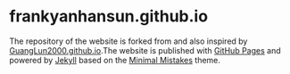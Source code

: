 # frankyanhansun.github.io
  The repository of the website is forked from and also inspired by [GuangLun2000.github.io](https://github.com/GuangLun2000/GuangLun2000.github.io).The website is published with [GitHub Pages](https://pages.github.com/) and powered by [Jekyll](https://jekyllrb.com/) based on the [Minimal Mistakes](https://mmistakes.github.io/minimal-mistakes/) theme. 
